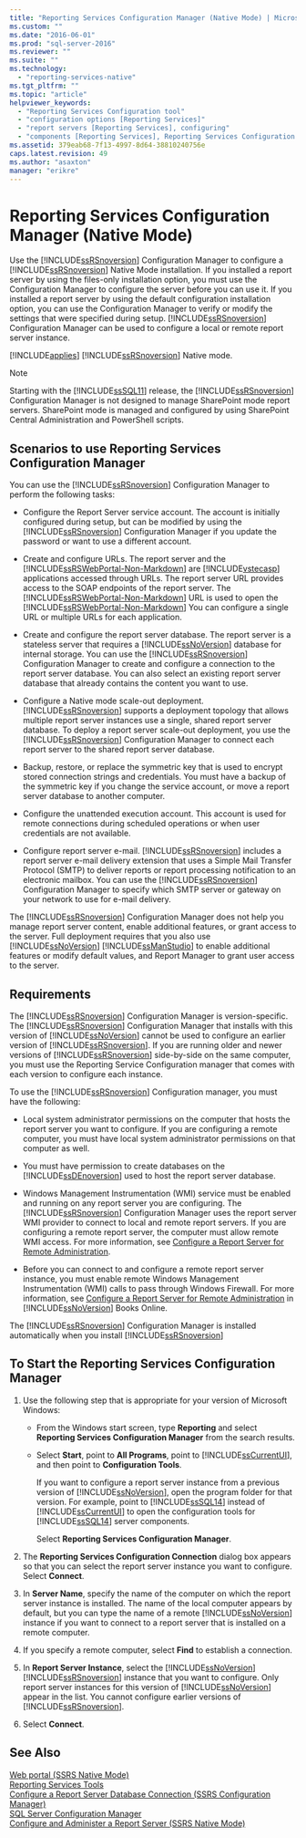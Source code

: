 ```yaml
---
title: "Reporting Services Configuration Manager (Native Mode) | Microsoft Docs"
ms.custom: ""
ms.date: "2016-06-01"
ms.prod: "sql-server-2016"
ms.reviewer: ""
ms.suite: ""
ms.technology: 
  - "reporting-services-native"
ms.tgt_pltfrm: ""
ms.topic: "article"
helpviewer_keywords: 
  - "Reporting Services Configuration tool"
  - "configuration options [Reporting Services]"
  - "report servers [Reporting Services], configuring"
  - "components [Reporting Services], Reporting Services Configuration tool"
ms.assetid: 379eab68-7f13-4997-8d64-38810240756e
caps.latest.revision: 49
ms.author: "asaxton"
manager: "erikre"
---
```

# Reporting Services Configuration Manager (Native Mode)
  Use the [!INCLUDE[ssRSnoversion](../../../a9notintoc/includes/ssrsnoversion-md.md)] Configuration Manager to configure a [!INCLUDE[ssRSnoversion](../../../a9notintoc/includes/ssrsnoversion-md.md)] Native Mode installation. If you installed a report server by using the files-only installation option, you must use the Configuration Manager to configure the server before you can use it. If you installed a report server by using the default configuration installation option, you can use the Configuration Manager to verify or modify the settings that were specified during setup. [!INCLUDE[ssRSnoversion](../../../a9notintoc/includes/ssrsnoversion-md.md)] Configuration Manager can be used to configure a local or remote report server instance.  
  
 [!INCLUDE[applies](../../../a9retired/includes/applies-md.md)] [!INCLUDE[ssRSnoversion](../../../a9notintoc/includes/ssrsnoversion-md.md)] Native mode.  
  
> [!NOTE]
> Starting with the [!INCLUDE[ssSQL11](../../../a9notintoc/includes/sssql11-md.md)] release, the [!INCLUDE[ssRSnoversion](../../../a9notintoc/includes/ssrsnoversion-md.md)] Configuration Manager is not designed to manage SharePoint mode report servers. SharePoint mode is managed and configured by using SharePoint Central Administration and PowerShell scripts.  
  
##  <a name="bkmk_scenarios"></a> Scenarios to use Reporting Services Configuration Manager  
 You can use the [!INCLUDE[ssRSnoversion](../../../a9notintoc/includes/ssrsnoversion-md.md)] Configuration Manager to perform the following tasks:  
  
-   Configure the Report Server service account. The account is initially configured during setup, but can be modified by using the [!INCLUDE[ssRSnoversion](../../../a9notintoc/includes/ssrsnoversion-md.md)] Configuration Manager if you update the password or want to use a different account.  
  
-   Create and configure URLs. The report server and the [!INCLUDE[ssRSWebPortal-Non-Markdown](../../../database-engine/availability-groups/windows/includes/ssrswebportal-non-markdown-md.md)] are [!INCLUDE[vstecasp](../../../database-engine/configure/windows/includes/vstecasp-md.md)] applications accessed through URLs. The report server URL provides access to the SOAP endpoints of the report server. The [!INCLUDE[ssRSWebPortal-Non-Markdown](../../../database-engine/availability-groups/windows/includes/ssrswebportal-non-markdown-md.md)] URL is used to open the [!INCLUDE[ssRSWebPortal-Non-Markdown](../../../database-engine/availability-groups/windows/includes/ssrswebportal-non-markdown-md.md)] You can configure a single URL or multiple URLs for each application.  
  
-   Create and configure the report server database. The report server is a stateless server that requires a [!INCLUDE[ssNoVersion](../../../a9notintoc/includes/ssnoversion-md.md)] database for internal storage. You can use the [!INCLUDE[ssRSnoversion](../../../a9notintoc/includes/ssrsnoversion-md.md)] Configuration Manager to create and configure a connection to the report server database. You can also select an existing report server database that already contains the content you want to use.  
  
-   Configure a Native mode scale-out deployment. [!INCLUDE[ssRSnoversion](../../../a9notintoc/includes/ssrsnoversion-md.md)] supports a deployment topology that allows multiple report server instances use a single, shared report server database. To deploy a report server scale-out deployment, you use the [!INCLUDE[ssRSnoversion](../../../a9notintoc/includes/ssrsnoversion-md.md)] Configuration Manager to connect each report server to the shared report server database.  
  
-   Backup, restore, or replace the symmetric key that is used to encrypt stored connection strings and credentials. You must have a backup of the symmetric key if you change the service account, or move a report server database to another computer.  
  
-   Configure the unattended execution account. This account is used for remote connections during scheduled operations or when user credentials are not available.  
  
-   Configure report server e-mail. [!INCLUDE[ssRSnoversion](../../../a9notintoc/includes/ssrsnoversion-md.md)] includes a report server e-mail delivery extension that uses a Simple Mail Transfer Protocol (SMTP) to deliver reports or report processing notification to an electronic mailbox. You can use the [!INCLUDE[ssRSnoversion](../../../a9notintoc/includes/ssrsnoversion-md.md)] Configuration Manager to specify which SMTP server or gateway on your network to use for e-mail delivery.  
  
 The [!INCLUDE[ssRSnoversion](../../../a9notintoc/includes/ssrsnoversion-md.md)] Configuration Manager does not help you manage report server content, enable additional features, or grant access to the server. Full deployment requires that you also use [!INCLUDE[ssNoVersion](../../../a9notintoc/includes/ssnoversion-md.md)] [!INCLUDE[ssManStudio](../../../a9notintoc/includes/ssmanstudio-md.md)] to enable additional features or modify default values, and Report Manager to grant user access to the server.  
  
##  <a name="bkmk_requirements"></a> Requirements  
 The [!INCLUDE[ssRSnoversion](../../../a9notintoc/includes/ssrsnoversion-md.md)] Configuration Manager is version-specific. The [!INCLUDE[ssRSnoversion](../../../a9notintoc/includes/ssrsnoversion-md.md)] Configuration Manager that installs with this version of [!INCLUDE[ssNoVersion](../../../a9notintoc/includes/ssnoversion-md.md)] cannot be used to configure an earlier version of [!INCLUDE[ssRSnoversion](../../../a9notintoc/includes/ssrsnoversion-md.md)]. If you are running older and newer versions of [!INCLUDE[ssRSnoversion](../../../a9notintoc/includes/ssrsnoversion-md.md)] side-by-side on the same computer, you must use the Reporting Service Configuration manager that comes with each version to configure each instance.  
  
 To use the [!INCLUDE[ssRSnoversion](../../../a9notintoc/includes/ssrsnoversion-md.md)] Configuration manager, you must have the following:  
  
-   Local system administrator permissions on the computer that hosts the report server you want to configure. If you are configuring a remote computer, you must have local system administrator permissions on that computer as well.  
  
-   You must have permission to create databases on the [!INCLUDE[ssDEnoversion](../../../a9notintoc/includes/ssdenoversion-md.md)] used to host the report server database.  
  
-   Windows Management Instrumentation (WMI) service must be enabled and running on any report server you are configuring. The [!INCLUDE[ssRSnoversion](../../../a9notintoc/includes/ssrsnoversion-md.md)] Configuration Manager uses the report server WMI provider to connect to local and remote report servers. If you are configuring a remote report server, the computer must allow remote WMI access. For more information, see [Configure a Report Server for Remote Administration](../../../reporting-services/report-server/configure-a-report-server-for-remote-administration.md).  
  
-   Before you can connect to and configure a remote report server instance, you must enable remote Windows Management Instrumentation (WMI) calls to pass through Windows Firewall. For more information, see [Configure a Report Server for Remote Administration](../../../reporting-services/report-server/configure-a-report-server-for-remote-administration.md) in [!INCLUDE[ssNoVersion](../../../a9notintoc/includes/ssnoversion-md.md)] Books Online.  
  
 The [!INCLUDE[ssRSnoversion](../../../a9notintoc/includes/ssrsnoversion-md.md)] Configuration Manager is installed automatically when you install [!INCLUDE[ssRSnoversion](../../../a9notintoc/includes/ssrsnoversion-md.md)]  
  
##  <a name="bkmk_start_configuration_manager"></a> To Start the Reporting Services Configuration Manager  
  
1.  Use the following step that is appropriate for your version of Microsoft Windows:  
  
    -   From the Windows start screen, type **Reporting** and select **Reporting Services Configuration Manager** from the search results.  
  
    -   Select **Start**, point to **All Programs**, point to [!INCLUDE[ssCurrentUI](../../../a9notintoc/includes/sscurrentui-md.md)], and then point to **Configuration Tools**.  
  
         If you want to configure a report server instance from a previous version of [!INCLUDE[ssNoVersion](../../../a9notintoc/includes/ssnoversion-md.md)], open the program folder for that version. For example, point to [!INCLUDE[ssSQL14](../../../a9notintoc/includes/sssql14-md.md)] instead of [!INCLUDE[ssCurrentUI](../../../a9notintoc/includes/sscurrentui-md.md)] to open the configuration tools for [!INCLUDE[ssSQL14](../../../a9notintoc/includes/sssql14-md.md)] server components.  
  
         Select **Reporting Services Configuration Manager**.  
  
2.  The **Reporting Services Configuration Connection** dialog box appears so that you can select the report server instance you want to configure. Select **Connect**.  
  
3.  In **Server Name**, specify the name of the computer on which the report server instance is installed. The name of the local computer appears by default, but you can type the name of a remote [!INCLUDE[ssNoVersion](../../../a9notintoc/includes/ssnoversion-md.md)] instance if you want to connect to a report server that is installed on a remote computer.  
  
4.  If you specify a remote computer, select **Find** to establish a connection.  
  
5.  In **Report Server Instance**, select the [!INCLUDE[ssNoVersion](../../../a9notintoc/includes/ssnoversion-md.md)] [!INCLUDE[ssRSnoversion](../../../a9notintoc/includes/ssrsnoversion-md.md)] instance that you want to configure. Only report server instances for this version of [!INCLUDE[ssNoVersion](../../../a9notintoc/includes/ssnoversion-md.md)] appear in the list. You cannot configure earlier versions of [!INCLUDE[ssRSnoversion](../../../a9notintoc/includes/ssrsnoversion-md.md)].  
  
6.  Select **Connect**.  
  
## See Also  
 [Web portal (SSRS Native Mode)](../../../reporting-services/web-portal-ssrs-native-mode.md)   
 [Reporting Services Tools](../../../reporting-services/tools/reporting-services-tools.md)   
 [Configure a Report Server Database Connection  &#40;SSRS Configuration Manager&#41;](../../../reporting-services/install/windows/configure-a-report-server-database-connection-ssrs-configuration-manager.md)   
 [SQL Server Configuration Manager](../../../relational-databases/sql-server-configuration-manager.md)   
 [Configure and Administer a Report Server &#40;SSRS Native Mode&#41;](../../../reporting-services/report-server/configure-and-administer-a-report-server-ssrs-native-mode.md)  
  
  